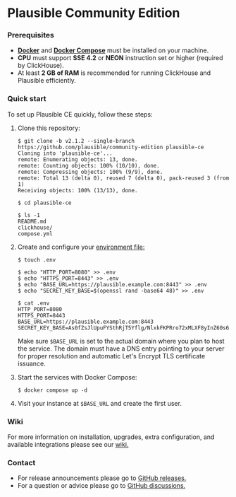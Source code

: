 # Plausible Community Edition

### Prerequisites

- **[Docker](https://docs.docker.com/engine/install/)** and **[Docker Compose](https://docs.docker.com/compose/install/)** must be installed on your machine.
- **CPU** must support **SSE 4.2** or **NEON** instruction set or higher (required by ClickHouse).
- At least **2 GB of RAM** is recommended for running ClickHouse and Plausible efficiently.

### Quick start

To set up Plausible CE quickly, follow these steps:

1. Clone this repository:

    ```console
    $ git clone -b v2.1.2 --single-branch https://github.com/plausible/community-edition plausible-ce
    Cloning into 'plausible-ce'...
    remote: Enumerating objects: 13, done.
    remote: Counting objects: 100% (10/10), done.
    remote: Compressing objects: 100% (9/9), done.
    remote: Total 13 (delta 0), reused 7 (delta 0), pack-reused 3 (from 1)
    Receiving objects: 100% (13/13), done.

    $ cd plausible-ce

    $ ls -1
    README.md
    clickhouse/
    compose.yml
    ```

1. Create and configure your [environment file:](https://docs.docker.com/compose/environment-variables/)

    ```console
    $ touch .env
    
    $ echo "HTTP_PORT=8080" >> .env
    $ echo "HTTPS_PORT=8443" >> .env
    $ echo "BASE_URL=https://plausible.example.com:8443" >> .env
    $ echo "SECRET_KEY_BASE=$(openssl rand -base64 48)" >> .env
    
    $ cat .env
    HTTP_PORT=8080
    HTTPS_PORT=8443
    BASE_URL=https://plausible.example.com:8443
    SECRET_KEY_BASE=As0fZsJlUpuFYSthRjT5Yflg/NlxkFKPRro72xMLXF8yInZ60s6xGGXYVqml+XN1
    ```

    Make sure `$BASE_URL` is set to the actual domain where you plan to host the service. The domain must have a DNS entry pointing to your server for proper resolution and automatic Let's Encrypt TLS certificate issuance.

1. Start the services with Docker Compose:

    ```console
    $ docker compose up -d
    ```

1. Visit your instance at `$BASE_URL` and create the first user.

### Wiki

For more information on installation, upgrades, extra configuration, and available integrations please see our [wiki.](https://github.com/plausible/community-edition/wiki)

### Contact

- For release announcements please go to [GitHub releases.](https://github.com/plausible/analytics/releases)
- For a question or advice please go to [GitHub discussions.](https://github.com/plausible/analytics/discussions/categories/self-hosted-support)
